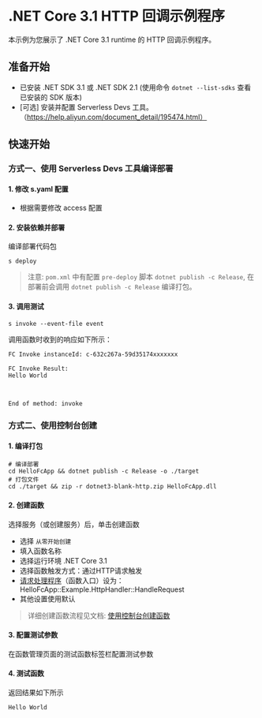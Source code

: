 # .NET Core 3.1 HTTP 回调示例程序
本示例为您展示了 .NET Core 3.1 runtime 的 HTTP 回调示例程序。


## 准备开始
- 已安装 .NET SDK 3.1 或 .NET SDK 2.1 (使用命令 `dotnet --list-sdks` 查看已安装的 SDK 版本)
- [可选] 安装并配置 Serverless Devs 工具。（https://help.aliyun.com/document_detail/195474.html）

## 快速开始
### 方式一、使用 Serverless Devs 工具编译部署

#### 1. 修改 s.yaml 配置
- 根据需要修改 access 配置

#### 2. 安装依赖并部署

编译部署代码包
```shell
s deploy
```
> 注意: `pom.xml` 中有配置 `pre-deploy` 脚本 `dotnet publish -c Release`, 在部署前会调用 `dotnet publish -c Release` 编译打包。

#### 3. 调用测试

```shell
s invoke --event-file event
```

调用函数时收到的响应如下所示：

```bash
FC Invoke instanceId: c-632c267a-59d35174xxxxxxx

FC Invoke Result:
Hello World



End of method: invoke
```

### 方式二、使用控制台创建

#### 1. 编译打包

```shell
# 编译部署
cd HelloFcApp && dotnet publish -c Release -o ./target
# 打包文件
cd ./target && zip -r dotnet3-blank-http.zip HelloFcApp.dll
```

#### 2. 创建函数

选择服务（或创建服务）后，单击创建函数

- 选择 `从零开始创建`
- 填入函数名称
- 选择运行环境 .NET Core 3.1
- 选择函数触发方式：通过HTTP请求触发
- [请求处理程序](https://help.aliyun.com/document_detail/112379.html)（函数入口）设为：HelloFcApp::Example.HttpHandler::HandleRequest
- 其他设置使用默认

> 详细创建函数流程见文档: [使用控制台创建函数](https://help.aliyun.com/document_detail/51783.html)


#### 3. 配置测试参数
在函数管理页面的测试函数标签栏配置测试参数

#### 4. 测试函数

返回结果如下所示

```bash
Hello World

```
